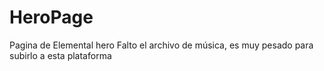 # HeroPage
Pagina de Elemental hero
Falto el archivo de música, 
es muy pesado para subirlo a esta plataforma
